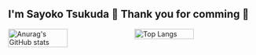## I'm Sayoko Tsukuda 👋 Thank you for comming 🎉

<div style="display: flex; justify-content: space-between;">
  <img src="https://github-readme-stats.vercel.app/api?username=se1987&layout=compact&theme=radical&langs_count=5" alt="Anurag's GitHub stats" style="width: 49%;"/>
  <img src="https://github-readme-stats.vercel.app/api/top-langs/?username=se1987&layout=compact&theme=radical&langs_count=5" alt="Top Langs" style="width: 49%;"/>
</div>



